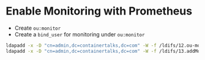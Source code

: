 # Enable Monitoring with Prometheus
- Create `ou:monitor`
- Create a `bind_user` for monitoring under  `ou:monitor`

```bash
ldapadd -x -D "cn=admin,dc=containertalks,dc=com" -W -f /ldifs/12.ou-monitoring.ldif
ldapadd -x -D "cn=admin,dc=containertalks,dc=com" -W -f /ldifs/13.addMonitoringUser.ldif
```